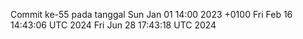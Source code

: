 Commit ke-55 pada tanggal Sun Jan 01 14:00 2023 +0100
Fri Feb 16 14:43:06 UTC 2024
Fri Jun 28 17:43:18 UTC 2024
